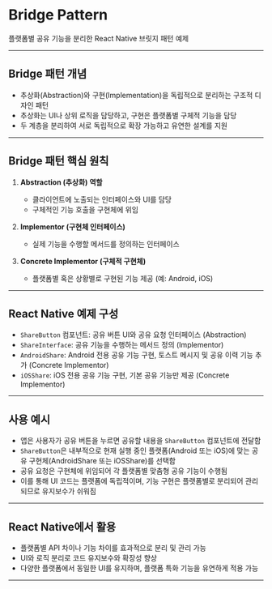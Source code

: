 # Bridge Pattern

플랫폼별 공유 기능을 분리한 React Native 브릿지 패턴 예제

---

## Bridge 패턴 개념

- 추상화(Abstraction)와 구현(Implementation)을 독립적으로 분리하는 구조적 디자인 패턴
- 추상화는 UI나 상위 로직을 담당하고, 구현은 플랫폼별 구체적 기능을 담당
- 두 계층을 분리하여 서로 독립적으로 확장 가능하고 유연한 설계를 지원

---

## Bridge 패턴 핵심 원칙

1. **Abstraction (추상화) 역할**

   - 클라이언트에 노출되는 인터페이스와 UI를 담당
   - 구체적인 기능 호출을 구현체에 위임

2. **Implementor (구현체 인터페이스)**

   - 실제 기능을 수행할 메서드를 정의하는 인터페이스

3. **Concrete Implementor (구체적 구현체)**
   - 플랫폼별 혹은 상황별로 구현된 기능 제공 (예: Android, iOS)

---

## React Native 예제 구성

- `ShareButton` 컴포넌트: 공유 버튼 UI와 공유 요청 인터페이스 (Abstraction)
- `ShareInterface`: 공유 기능을 수행하는 메서드 정의 (Implementor)
- `AndroidShare`: Android 전용 공유 기능 구현, 토스트 메시지 및 공유 이력 기능 추가 (Concrete Implementor)
- `iOSShare`: iOS 전용 공유 기능 구현, 기본 공유 기능만 제공 (Concrete Implementor)

---

## 사용 예시

- 앱은 사용자가 공유 버튼을 누르면 공유할 내용을 `ShareButton` 컴포넌트에 전달함
- `ShareButton`은 내부적으로 현재 실행 중인 플랫폼(Android 또는 iOS)에 맞는 공유 구현체(AndroidShare 또는 iOSShare)를 선택함
- 공유 요청은 구현체에 위임되어 각 플랫폼별 맞춤형 공유 기능이 수행됨
- 이를 통해 UI 코드는 플랫폼에 독립적이며, 기능 구현은 플랫폼별로 분리되어 관리되므로 유지보수가 쉬워짐

---

## React Native에서 활용

- 플랫폼별 API 차이나 기능 차이를 효과적으로 분리 및 관리 가능
- UI와 로직 분리로 코드 유지보수와 확장성 향상
- 다양한 플랫폼에서 동일한 UI를 유지하며, 플랫폼 특화 기능을 유연하게 적용 가능

---
